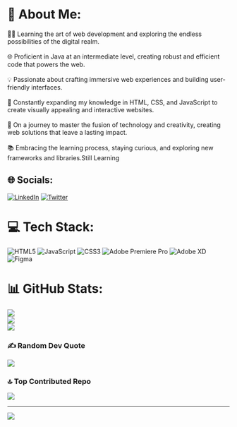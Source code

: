 # 💫 About Me:
👨‍💻 Learning the art of web development and exploring the endless possibilities of the digital realm.<br><br>🌐 Proficient in Java at an intermediate level, creating robust and efficient code that powers the web.<br><br>💡 Passionate about crafting immersive web experiences and building user-friendly interfaces.<br><br>🌱 Constantly expanding my knowledge in HTML, CSS, and JavaScript to create visually appealing and interactive websites.<br><br>🚀 On a journey to master the fusion of technology and creativity, creating web solutions that leave a lasting impact.<br><br>📚 Embracing the learning process, staying curious, and exploring new frameworks and libraries.Still Learning


## 🌐 Socials:
[![LinkedIn](https://img.shields.io/badge/LinkedIn-%230077B5.svg?logo=linkedin&logoColor=white)](https://linkedin.com/in/sambhav-wakhariya) [![Twitter](https://img.shields.io/badge/Twitter-%231DA1F2.svg?logo=Twitter&logoColor=white)](https://twitter.com/Coding_Sage) 

# 💻 Tech Stack:
![HTML5](https://img.shields.io/badge/html5-%23E34F26.svg?style=for-the-badge&logo=html5&logoColor=white) ![JavaScript](https://img.shields.io/badge/javascript-%23323330.svg?style=for-the-badge&logo=javascript&logoColor=%23F7DF1E) ![CSS3](https://img.shields.io/badge/css3-%231572B6.svg?style=for-the-badge&logo=css3&logoColor=white) ![Adobe Premiere Pro](https://img.shields.io/badge/Adobe%20Premiere%20Pro-9999FF.svg?style=for-the-badge&logo=Adobe%20Premiere%20Pro&logoColor=white) ![Adobe XD](https://img.shields.io/badge/Adobe%20XD-470137?style=for-the-badge&logo=Adobe%20XD&logoColor=#FF61F6) ![Figma](https://img.shields.io/badge/figma-%23F24E1E.svg?style=for-the-badge&logo=figma&logoColor=white)
# 📊 GitHub Stats:
![](https://github-readme-stats.vercel.app/api?username=Bloivating-Major&theme=radical&hide_border=true&include_all_commits=false&count_private=false)<br/>
![](https://github-readme-streak-stats.herokuapp.com/?user=Bloivating-Major&theme=radical&hide_border=true)<br/>
![](https://github-readme-stats.vercel.app/api/top-langs/?username=Bloivating-Major&theme=radical&hide_border=true&include_all_commits=false&count_private=false&layout=compact)

### ✍️ Random Dev Quote
![](https://quotes-github-readme.vercel.app/api?type=horizontal&theme=radical)

### 🔝 Top Contributed Repo
![](https://github-contributor-stats.vercel.app/api?username=Bloivating-Major&limit=5&theme=dark&combine_all_yearly_contributions=true)

---
[![](https://visitcount.itsvg.in/api?id=Bloivating-Major&icon=0&color=0)](https://visitcount.itsvg.in)

<!-- Proudly created with GPRM ( https://gprm.itsvg.in ) -->
